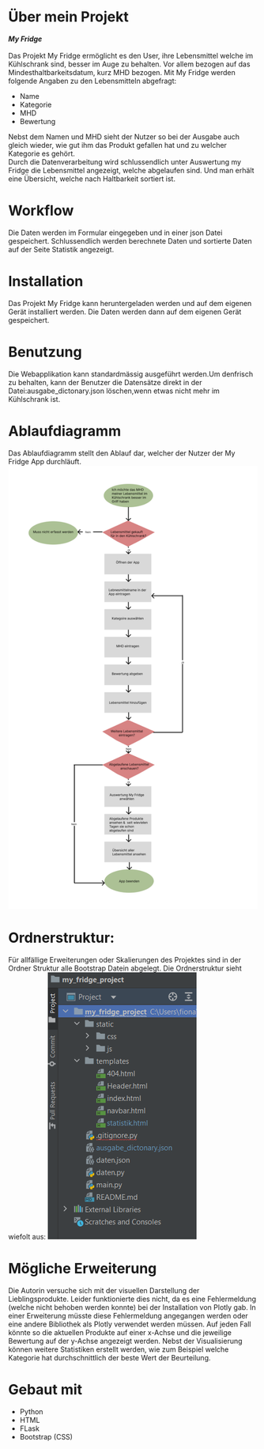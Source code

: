 # Über mein Projekt
***My Fridge***<br>
<br>
Das Projekt My Fridge ermöglicht es den User, ihre Lebensmittel welche im Kühlschrank sind, besser im Auge zu behalten. Vor allem bezogen auf das Mindesthaltbarkeitsdatum, kurz MHD bezogen. Mit My Fridge werden folgende Angaben zu den Lebensmitteln abgefragt: <br>
- Name
- Kategorie
- MHD
- Bewertung

Nebst dem Namen und MHD sieht der Nutzer so bei der Ausgabe auch gleich wieder, wie gut ihm das Produkt gefallen hat und zu welcher Kategorie es gehört.<br> Durch die Datenverarbeitung wird schlussendlich unter Auswertung my Fridge die Lebensmittel angezeigt, welche abgelaufen sind. Und man erhält eine Übersicht, welche nach Haltbarkeit sortiert ist.
<br>
# Workflow
Die Daten werden im Formular eingegeben und in einer json Datei gespeichert. Schlussendlich werden berechnete Daten und sortierte Daten auf der Seite Statistik angezeigt.
# Installation
Das Projekt My Fridge kann heruntergeladen werden und auf dem eigenen Gerät installiert werden. Die Daten werden dann auf dem eigenen Gerät gespeichert.
# Benutzung
Die Webapplikation kann standardmässig ausgeführt werden.Um denfrisch zu behalten, kann der Benutzer die Datensätze direkt in der Datei:ausgabe_dictonary.json löschen,wenn etwas nicht mehr im Kühlschrank ist.
# Ablaufdiagramm
Das Ablaufdiagramm stellt den Ablauf dar, welcher der Nutzer der My Fridge App durchläuft. 
![Ablaufdiagramm](Ablaufdiagramm.png)
# Ordnerstruktur:
Für allfällige Erweiterungen oder Skalierungen des Projektes sind in der Ordner Struktur alle Bootstrap Datein abgelegt. Die Ordnerstruktur sieht wiefolt aus:
![Ordnerstruktur](Ordnerstruktur.png)
# Mögliche Erweiterung
Die Autorin versuche sich mit der visuellen Darstellung der Lieblingsprodukte. Leider funktionierte dies nicht, da es eine Fehlermeldung (welche nicht behoben werden konnte) bei der Installation von Plotly gab. In einer Erweiterung müsste diese Fehlermeldung angegangen werden oder eine andere Bibliothek als Plotly verwendet werden müssen. Auf jeden Fall könnte so die aktuellen Produkte auf einer x-Achse und die jeweilige Bewertung auf der y-Achse angezeigt werden. Nebst der Visualisierung können weitere Statistiken erstellt werden, wie zum Beispiel welche Kategorie hat durchschnittlich der beste Wert der Beurteilung.
# Gebaut mit
- Python
- HTML
- FLask
- Bootstrap (CSS)